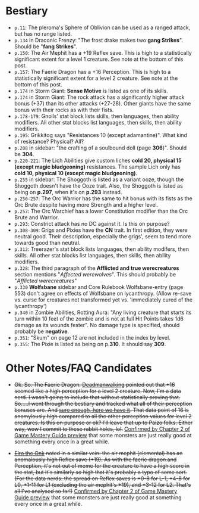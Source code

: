# Bestiary

* `p.11`: The pleroma's Sphere of Oblivion can be used as a ranged attack, but has no range listed.
* `p.134` in Draconic Frenzy: "The frost drake makes two **gang Strikes**". Should be "**fang Strikes**".
* `p.150`: The Air Mephit has a +19 Reflex save. This is high to a statistically significant extent for a level 1 creature. See note at the bottom of this post.
* `p.157`: The Faerie Dragon has a +16 Perception. This is high to a statistically significant extent for a level 2 creature. See note at the bottom of this post.
* `p.174` in Storm Giant: **Sense Motive** is listed as one of its skills.
* `p.174` in Storm Giant: The rock attack has a significantly higher attack bonus (+37) than its other attacks (+27-28).
  Other giants have the same bonus with their rocks as with their fists.
* `p.178-179`: Gnolls' stat block lists skills, then languages, then ability modifiers.
  All other stat blocks list languages, then skills, then ability modifiers.
* `p.195`: Grikkitog says "Resistances 10 (except adamantine)". What kind of resistance? Physical? All?
* `p.208` in sidebar: "the crafting of a soulbound doll (page **306**)". Should be **304**.
* `p.220-221`: The Lich Abilities give custom liches **cold 20, physical 15 (except magic bludgeoning)** resistances.
  The sample Lich only has **cold 10, physical 10 (except magic bludgeoning)**.
* `p.255` in sidebar: The Shoggoth is listed as a variant ooze, though the Shoggoth doesn't have the Ooze trait. Also, the Shoggoth is listed as being on **p.297**, when it's on **p.293** instead.
* `p.256-257`: The Orc Warrior has the same to hit bonus with its fists as the Orc Brute despite having more Strength and a higher level.
* `p.257`: The Orc Warchief has a lower Constitution modifier than the Orc Brute and Warrior.
* `p.293`: Constrict attack has no DC against it. Is this on purpose?
* `p.308-309`: Grigs and Pixies have the **CN** trait.
  In first edition, they were neutral good.
  Their description, especially the grigs', seem to tend more towards good than neutral.
* `p.312`: Treerazer's stat block lists languages, then ability modifers, then skills.
  All other stat blocks list languages, then skills, then ability modifiers.
* `p.328`: The third paragraph of the **Afflicted and true werecreatures** section mentions "*Affected werewolves*".
  This should probably be "*Afflicted werecreatures*"
* `p.330` **Wolfsbane** sidebar and Core Rulebook Wolfsbane-entry (page 553) don't agree on effects of Wolfsbane on lycanthropy. (Allow re-save vs. curse for creatures not transformed yet vs. 'immediately cured of the lycanthropy')
* `p.340` in Zombie Abilities, Rotting Aura: "Any living creature that starts its turn within 10 feet of the zombie and is not at full Hit Points takes 1d6 damage as its wounds fester". No damage type is specified, should probably be **negative**.
* `p.351`: "Skum" on page 12 are not included in the index by level.
* `p.355`: The Pixie is listed as being on p.**310**. It should say **309**.

# Other Notes/FAQ Candidates

* ~~Ok. So. The Faerie Dragon. [Deadmanwalking](https://paizo.com/threads/rzs42nmp&page=2?TyposMistakesEtc-in-2E-Books-Collection#81) pointed out that +16 seemed like a high perception for a level 2 creature. Now, I'm a data nerd. I wasn't going to include that without statistically proving that. So.....I went through the bestiary and tracked what all of their perception bonuses are. And [sure enough, here we have it](https://i.imgur.com/7YJQIQA.png). That data point of 16 is anomylously high compared to all the other perception values for level 2 creatures. Is this on purpose or ok? I'll leave that up to Paizo folks. Either way, wow I commit to these rabbit holes, lol.~~ [Confirmed by Chapter 2 of Game Mastery Guide preview](https://www.reddit.com/r/Pathfinder2e/comments/d16rwm/everything_we_learned_about_the_gamemastery_guide/) that some monsters are just really good at something every once in a great while.

* ~~[Elro the Onk](https://paizo.com/threads/rzs42nmp&page=3?TyposMistakesEtc-in-2E-Books-Collection#112) noted in a similar vein: the air mephit (elemental) has an anomalously high Reflex save (+19). As with the faerie dragon and Perception, it's not out of meme for the creature to have a high score in the stat, but it's similarly *so* high that it's probably a typo of some sort. (For the data nerds: the spread on Reflex saves is +0-8 for L-1, +4-8 for L0, +1-11 for L1 (excluding the air mephit's +19), and +3-12 for L2. That's all I've analysed so far!)~~ [Confirmed by Chapter 2 of Game Mastery Guide preview](https://www.reddit.com/r/Pathfinder2e/comments/d16rwm/everything_we_learned_about_the_gamemastery_guide/) that some monsters are just really good at something every once in a great while.
